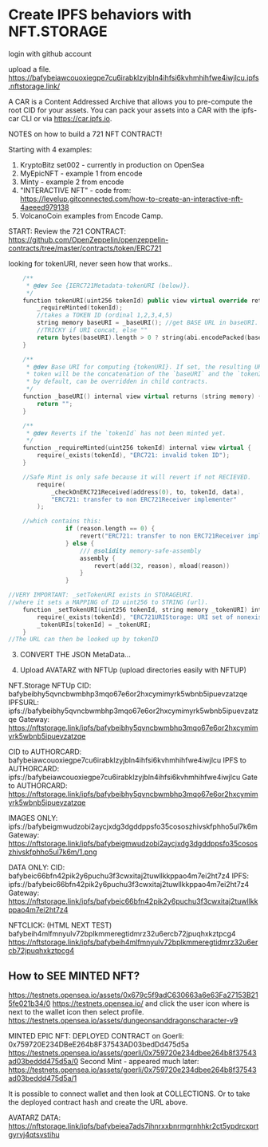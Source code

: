 # Create IPFS behaviors with NFT.STORAGE

login with github account

upload a file.
https://bafybeiawcouoxiegpe7cu6irabklzyjbln4ihfsi6kvhmhihfwe4iwjlcu.ipfs.nftstorage.link/

A CAR is a Content Addressed Archive that allows you to pre-compute the root CID for your assets. You can pack your assets into a CAR with the ipfs-car CLI or via https://car.ipfs.io.


NOTES on how to build a 721 NFT CONTRACT!

Starting with 4 examples:
1) KryptoBitz set002 - currently in production on OpenSea
2) MyEpicNFT - example 1 from encode
3) Minty - example 2 from encode
4) "INTERACTIVE NFT" - code from: 
https://levelup.gitconnected.com/how-to-create-an-interactive-nft-4aeeed979138
5) VolcanoCoin examples from Encode Camp.

START:
Review the 721 CONTRACT:
https://github.com/OpenZeppelin/openzeppelin-contracts/tree/master/contracts/token/ERC721

looking for tokenURI, never seen how that works..

```cpp
    /**
     * @dev See {IERC721Metadata-tokenURI (below)}.
     */
    function tokenURI(uint256 tokenId) public view virtual override returns (string memory) {
        _requireMinted(tokenId); 
        //takes a TOKEN ID (ordinal 1,2,3,4,5)
        string memory baseURI = _baseURI(); //get BASE URL in baseURI.
        //TRICKY if URI concat, else ""        
        return bytes(baseURI).length > 0 ? string(abi.encodePacked(baseURI, tokenId.toString())) : "";
    }

    /**
     * @dev Base URI for computing {tokenURI}. If set, the resulting URI for each
     * token will be the concatenation of the `baseURI` and the `tokenId`. Empty
     * by default, can be overridden in child contracts.
     */
    function _baseURI() internal view virtual returns (string memory) {
        return "";
    }

    /**
     * @dev Reverts if the `tokenId` has not been minted yet.
     */
    function _requireMinted(uint256 tokenId) internal view virtual {
        require(_exists(tokenId), "ERC721: invalid token ID");
    }

    //Safe Mint is only safe because it will revert if not RECIEVED.
        require(
            _checkOnERC721Received(address(0), to, tokenId, data),
            "ERC721: transfer to non ERC721Receiver implementer"
        );

    //which contains this:
                if (reason.length == 0) {
                    revert("ERC721: transfer to non ERC721Receiver implementer");
                } else {
                    /// @solidity memory-safe-assembly
                    assembly {
                        revert(add(32, reason), mload(reason))
                    }
                }

//VERY IMPORTANT: _setTokenURI exists in STORAGEURI.
//where it sets a MAPPING of ID uint256 to STRING (url).
    function _setTokenURI(uint256 tokenId, string memory _tokenURI) internal virtual {
        require(_exists(tokenId), "ERC721URIStorage: URI set of nonexistent token");
        _tokenURIs[tokenId] = _tokenURI;
    }
//The URL can then be looked up by tokenID
```

3) CONVERT THE JSON MetaData...

4) Upload AVATARZ with NFTUp (upload directories easily with NFTUP)


  NFT.Storage NFTUp
  CID: bafybeibhy5qvncbwmbhp3mqo67e6or2hxcymimyrk5wbnb5ipuevzatzqe
  IPFSURL: ipfs://bafybeibhy5qvncbwmbhp3mqo67e6or2hxcymimyrk5wbnb5ipuevzatzqe
  Gateway: https://nftstorage.link/ipfs/bafybeibhy5qvncbwmbhp3mqo67e6or2hxcymimyrk5wbnb5ipuevzatzqe

  CID to AUTHORCARD: bafybeiawcouoxiegpe7cu6irabklzyjbln4ihfsi6kvhmhihfwe4iwjlcu
  IPFS to AUTHORCARD:  ipfs://bafybeiawcouoxiegpe7cu6irabklzyjbln4ihfsi6kvhmhihfwe4iwjlcu
  Gate to AUTHORCARD: https://nftstorage.link/ipfs/bafybeibhy5qvncbwmbhp3mqo67e6or2hxcymimyrk5wbnb5ipuevzatzqe



  IMAGES ONLY:
  ipfs://bafybeigmwudzobi2aycjxdg3dgddppsfo35cososzhivskfphho5ul7k6m
  Gateway: https://nftstorage.link/ipfs/bafybeigmwudzobi2aycjxdg3dgddppsfo35cososzhivskfphho5ul7k6m/1.png


  DATA ONLY:
  CID: bafybeic66bfn42pik2y6puchu3f3cwxitaj2tuwllkkppao4m7ei2ht7z4
  IPFS: ipfs://bafybeic66bfn42pik2y6puchu3f3cwxitaj2tuwllkkppao4m7ei2ht7z4
  Gateway: https://nftstorage.link/ipfs/bafybeic66bfn42pik2y6puchu3f3cwxitaj2tuwllkkppao4m7ei2ht7z4

  NFTCLICK: 
  (HTML NEXT TEST)
  bafybeih4mlfmnyulv72bplkmmeregtidmrz32u6ercb72jpuqhxkztpcg4
https://nftstorage.link/ipfs/bafybeih4mlfmnyulv72bplkmmeregtidmrz32u6ercb72jpuqhxkztpcg4


## How to SEE MINTED NFT?

https://testnets.opensea.io/assets/0x679c5f9adC630663a6e63Fa27153B215fe021b34/0
 https://testnets.opensea.io/ and click the user icon where is next to the wallet icon then select profile.
 https://testnets.opensea.io/assets/dungeonsanddragonscharacter-v9

MINTED EPIC NFT:
DEPLOYED CONTRACT on Goerli: 0x759720E234DBeE264b8F37543AD03bedDd475d5a
https://testnets.opensea.io/assets/goerli/0x759720e234dbee264b8f37543ad03beddd475d5a/0
Second Mint - appeared much later:
https://testnets.opensea.io/assets/goerli/0x759720e234dbee264b8f37543ad03beddd475d5a/1

It is possible to connect wallet and then look at COLLECTIONS.
Or to take the deployed contract hash and create the URL above. 

AVATARZ DATA:
https://nftstorage.link/ipfs/bafybeiea7ads7ihnrxxbnrmgrnhhkr2ct5ypdrcxprtgyrvj4qtsvstihu